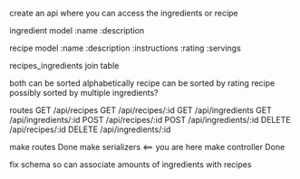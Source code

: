 create an api where you can access the ingredients or recipe

ingredient model
  :name
  :description

recipe model
  :name
  :description
  :instructions
  :rating
  :servings

recipes_ingredients join table


both can be sorted alphabetically
recipe can be sorted by rating
recipe possibly sorted by multiple ingredients?


routes
GET  /api/recipes
GET  /api/recipes/:id
GET  /api/ingredients
GET  /api/ingredients/:id
POST /api/recipes/:id
POST /api/ingredients/:id
DELETE /api/recipes/:id
DELETE /api/ingredients/:id


make routes Done
make serializers <== you are here
make controller Done

fix schema so can associate amounts of ingredients with recipes
